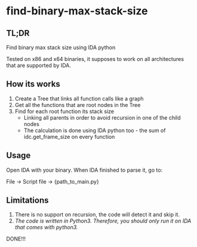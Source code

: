 # find-binary-max-stack-size

## TL;DR 
Find binary max stack size using IDA python

Tested on x86 and x64 binaries, it supposes to work on all architectures that are supported by IDA.

## How its works
1. Create a Tree that links all function calls like a graph
2. Get all the functions that are root nodes in the Tree
3. Find for each root function its stack size
   * Linking all parents in order to avoid recursion in one of the child nodes
   * The calculation is done using IDA python too - the sum of idc.get_frame_size on every function

## Usage
Open IDA with your binary. When IDA finished to parse it, go to:

File -> Script file -> {path_to_main.py}

## Limitations
1. There is no support on recursion, the code will detect it and skip it.
2. *The code is written in Python3. Therefore, you should only run it on IDA that comes with python3.*

DONE!!!

